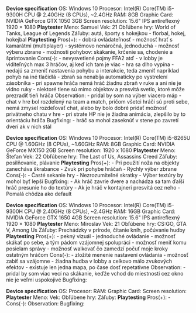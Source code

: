 **Device specification**
OS: Windows 10
Procesor: Intel(R) Core(TM) i5-9300H CPU @ 2.40GHz (8 CPUs), ~2.4GHz
RAM: 8GB
Graphic Card: NVIDIA GeForce GTX 1050 3GB
Screen resolution: 15.6" IPS antireflexný 1920 × 1080
**Playtester**
Meno: Samuel
Vek: 21
Obľúbene hry: World of Tanks, League of Legends
Záľuby: autá, športy s hokejkou - florbal, hokej, hokejbal
**Playtesting**
Pros(+):
    - dobrá ovládateľnosť
    - možnosť hrať s kamarátmi (multiplayer)
    - systémovo nenáročná, jednoduchá
    - možnosť výberu zbrane
    - možnosti pohybov: skákanie, krčenie sa, chodenie a šprintovanie
Cons(-):
    - nevysvetlené pojmy FFA2 atď
    - v lobby je viditeľných max 3 hráčov, aj keď ich tam je viac
    - hra sa dlho vypína
    - nedajú sa zmeniť nastavenia pohybu a interakcie, teda zmeniť napríklad pohyb na iné tlačidlá
    - zbraň sa nenabíja automaticky po vystrelení zásobníka
    - pri spawne hráča nemá hráč žiadnu zbraň v ruke a ani nie je vidno ruky
    - niektoré tiene sú mimo objektov a presvitá svetlo, ktoré môže prezradiť tieň hráča
Observation:
    - pridal by som na výber viacero máp
    - chat v hre bol rozdelený na team a match, pričom všetci hráči sú proti sebe, nemá zmysel rozdeľovať chat, alebo by bolo dobré pridať možnosť privátneho chatu v hre
    - pri strate HP nie je žiadna animácia, zlepšilo by to orientáciu hráča
Bugfixing:
    - hráč sa mohol zaseknúť v stene po zavretí dverí ak v nich stál

**Device specification**
OS: Windows 10
Procesor: Intel(R) Core(TM) i5-8265U CPU @ 1.60GHz (8 CPUs), ~1.60GHz
RAM: 8GB
Graphic Card: NVIDIA GeForce MX150 2GB
Screen resolution: 1920 x 1080
**Playtester**
Meno: Štefan
Vek: 22
Obľúbene hry: The Last of Us, Assassins Creed
Záľuby: posilňovanie, plávanie
**Playtesting**
Pros(+):
    - Pri použití noža na objekty zanecháva škrabance
    - Zvuk pri pohybe hráčaň
    - Rýchly výber zbrane
Cons(-):
    - Časté sekanie hry
    - Nezrozumiteľné skratky
    - Výber textúry by mohol byť lepší
Bugfixing:
    - Ak hráč zavrie dvere a nachádza sa tam ďalší hráč presunie ho do textúry
    - Ak je hráč v kontajneri presvitá cez neho
    - Pomalá chôdza ako default

**Device specification**
OS: Windows 10
Procesor: Intel(R) Core(TM) i5-9300H CPU @ 2.40GHz (8 CPUs), ~2.4GHz
RAM: 16GB
Graphic Card: NVIDIA GeForce GTX 1650 4GB
Screen resolution: 15.6" IPS antireflexný 1920 × 1080
**Playtester**
Meno: Miroslav
Vek: 21
Obľúbene hry: CS:GO, GTA V, Among Us
Záľuby: Prechádzky v prírode, čítanie kníh, počúvanie hudby
**Playtesting**
Pros(+):
    - pekný vizuál
    - jednoduché ovládanie
    - možnosť skákať po sebe, a tým pádom vzájomnej spolupráci
    - možnosť meniť komu posielam správy
    - možnosť walkovať čo zamedzí počuť moje kroky ostatným hráčom
Cons(-):
    - zložité menenie nastavení ovládania
    - možnosť zabiť sa vzájomne
    - žiadna hudba v lobby a celkovo málo zvukových efektov
    - existuje len jedna mapa, po čase dosť repetativne
Observation:
    - pridal by som viac vecí na skákanie, keďže vchod do miestnosti cez okno nie je veľmi uspokojivé
Bugfixing:

**Device specification**
OS:
Procesor:
RAM:
Graphic Card:
Screen resolution:
**Playtester**
Meno:
Vek:
Obľúbene hry:
Záľuby:
**Playtesting**
Pros(+):
    - 
Cons(-):
Observation:
Bugfixing:
